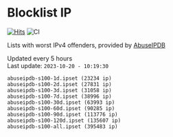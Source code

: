 # Blocklist IP

[![Hits](https://hits.seeyoufarm.com/api/count/incr/badge.svg?url=https%3A%2F%2Fgithub.com%2Fborestad%2Fblocklist-ip%2F&count_bg=%2379C83D&title_bg=%23555555&icon=&icon_color=%23E7E7E7&title=hits&edge_flat=false)](https://hits.seeyoufarm.com)  ![CI](https://img.shields.io/github/workflow/status/borestad/blocklist-ip/CI?style=flat-square)

Lists with worst IPv4 offenders, provided by [AbuseIPDB](https://www.abuseipdb.com/)

<!-- FOOTER-PLACEHOLDER -->
Updated every 5 hours<br>
Last update: `2023-10-20 - 10:19:30`
```
abuseipdb-s100-1d.ipset (23234 ip)
abuseipdb-s100-2d.ipset (27831 ip)
abuseipdb-s100-3d.ipset (31058 ip)
abuseipdb-s100-7d.ipset (38996 ip)
abuseipdb-s100-30d.ipset (63993 ip)
abuseipdb-s100-60d.ipset (90285 ip)
abuseipdb-s100-90d.ipset (113776 ip)
abuseipdb-s100-120d.ipset (135607 ip)
abuseipdb-s100-all.ipset (395483 ip)
```
